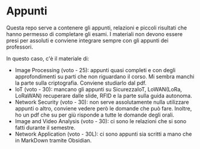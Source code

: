 # Appunti
Questa repo serve a contenere gli appunti, relazioni e piccoli risultati che hanno permesso di completare gli esami. I materiali non devono essere presi per assoluti e conviene integrare sempre con gli appunti dei professori.

In questo caso, c'è il materiale di:
- Image Processing (voto - 25): appunti quasi completi e con degli approfondimenti su parti che non riguardano il corso. Mi sembra manchi la parte sulla criptografia. Conviene studiarlo dal pdf.
- IoT (voto - 30): mancano gli appunti su SicurezzaIoT, LoWAN(LoRa, LoRaWAN) recuperare dalle slide, RFID e la parte sulla guida autonoma.
- Network Security (voto - 30): non serve assolutamente nulla utilizzare appunti o altro, conviene vedere però le domande che può fare. Inoltre, ho un pdf che su per giù risponde a tutte le domande degli orali.
- Image and Video Analysis (voto - 30): ci sono le relazioni che si sono fatti durante il semestre.
- Network Application (voto - 30L): ci sono appunti sia scritti a mano che in MarkDown tramite Obsidian. 


